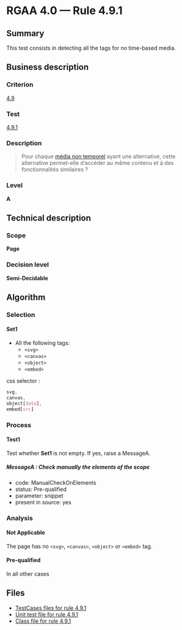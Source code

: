 # RGAA 4.0 — Rule 4.9.1

## Summary

This test consists in detecting all the tags for no time-based media.

## Business description

### Criterion

[4.9](https://www.numerique.gouv.fr/publications/rgaa-accessibilite/methode/criteres/#crit-4-9)

### Test

[4.9.1](https://www.numerique.gouv.fr/publications/rgaa-accessibilite/methode/criteres/#test-4-9-1)

### Description

> Pour chaque [média non temporel](https://www.numerique.gouv.fr/publications/rgaa-accessibilite/methode/glossaire/#media-non-temporel) ayant une alternative, cette alternative permet-elle d’accéder au même contenu et à des fonctionnalités similaires ?

### Level

**A**


## Technical description

### Scope

**Page**

### Decision level

**Semi-Decidable**


## Algorithm

### Selection

#### Set1
- All the following tags:
  - `<svg>`
  - `<canvas>`
  - `<object>`
  - `<embed>`
  
css selector :
```css
svg, 
canvas,
object[data],
embed[src]
```

### Process

#### Test1

Test whether **Set1** is not empty. If yes, raise a MessageA.

##### MessageA : Check manually the elements of the scope

- code: ManualCheckOnElements
- status: Pre-qualified
- parameter: snippet
- present in source: yes

### Analysis

#### Not Applicable

The page has no `<svg>`, `<canvas>`, `<object>` or `<embed>` tag.

#### Pre-qualified

In all other cases


## Files

- [TestCases files for rule 4.9.1](https://gitlab.com/asqatasun/Asqatasun/-/tree/master/rules/rules-rgaa4.0/src/test/resources/testcases/rgaa40/Rgaa40Rule040901/)
- [Unit test file for rule 4.9.1](https://gitlab.com/asqatasun/Asqatasun/-/blob/master/rules/rules-rgaa4.0/src/test/java/org/asqatasun/rules/rgaa40/Rgaa40Rule040901Test.java)
- [Class file for rule 4.9.1](https://gitlab.com/asqatasun/Asqatasun/-/blob/master/rules/rules-rgaa4.0/src/main/java/org/asqatasun/rules/rgaa40/Rgaa40Rule040901.java)


